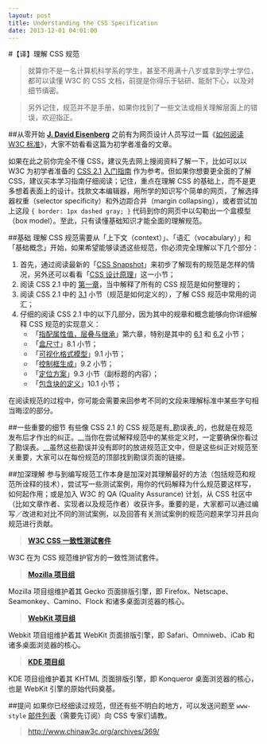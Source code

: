 ```yaml
---
layout: post
title: Understanding the CSS Specification
date: 2013-12-01 04:01:00
---
```


#【译】理解 CSS 规范

> 就算你不是一名计算机科学系的学生，甚至不用满十八岁或拿到学士学位，都可以读懂 W3C 的 CSS 文档，前提是你得乐于钻研、能耐下心，以及对细节缜密。

> 另外记住，规范并不是手册，如果你找到了一些文法或相关理解层面上的错误，欢迎指正。

##从零开始
__[J. David Eisenberg](http://catcode.com/)__ 之前有为网页设计人员写过一篇《[如何阅读 W3C 标准](http://m.alistapart.com/articles/readspec/)》，大家不妨看看这篇为初学者准备的文章。

如果在此之前你完全不懂 CSS，建议先去网上搜阅资料了解一下，比如可以以 W3C 为初学者准备的 [CSS 2.1](http://www.w3.org/TR/CSS21/) [入门指南](http://www.w3.org/TR/CSS21/intro.html) 作为参考。但如果你想要更全面的了解 CSS，建议买本学习指南仔细阅读；记住，重点在理解 CSS 的基础上，而不是更多想着表面上的设计。找款文本编辑器，用所学的知识写个简单的网页，了解选择器权重（selector specificity）和外边距合并（margin collapsing），或者尝试加上这段 ``{ border: 1px dashed gray; }`` 代码到你的网页中以勾勒出一个盒模型（box model）。至此，只有读懂基础知识才能全面的理解规范。

##基础
理解 CSS 规范需要从「上下文（context）」、「语汇（vocabulary）」和「基础概念」开始，如果希望能够读透这些规范，你必须完全理解以下几个部分：

1. 首先，通过阅读最新的「[CSS Snapshot](http://www.w3.org/TR/CSS/)」来初步了解现有的规范是怎样的情况，另外还可以看看「[CSS 设计原理](http://www.w3.org/TR/CSS21/intro.html#design-principles)」这一小节；
2. 阅读 CSS 2.1 中的 [第一章](http://www.w3.org/TR/CSS21/about.html)，当中解释了所有的 CSS 规范是如何整理的；
3. 阅读 CSS 2.1 中的 [3.1](http://www.w3.org/TR/CSS21/conform.html#defs) 小节（规范是如何定义的），了解 CSS 规范中常用的词汇；
4. 仔细的阅读 CSS 2.1 中的以下几部分，因为其中的规章和概念能够向你详细解释 CSS 规范的实现意义：
    * 「[指配属性值，层叠与继承](http://www.w3.org/TR/CSS21/cascade.html)」第六章，特别是其中的 [6.1](http://www.w3.org/TR/CSS21/cascade.html#value-stages) 和 [6.2](http://www.w3.org/TR/CSS21/cascade.html#inheritance) 小节；
    * 「[盒尺寸](http://www.w3.org/TR/CSS21/box.html#box-dimensions)」8.1 小节；
    * 「[可视化格式模型](http://www.w3.org/TR/CSS21/visuren.html#visual-model-intro)」9.1 小节；
    * 「[控制框生成](http://www.w3.org/TR/CSS21/visuren.html#box-gen)」9.2 小节；
    * 「[定位方案](http://www.w3.org/TR/CSS21/visuren.html#positioning-scheme)」9.3 小节（副标题的内容）；
    * 「[包含块的定义](http://www.w3.org/TR/CSS21/visudet.html#containing-block-details)」10.1 小节；

在阅读规范的过程中，你可能会需要来回参考不同的文段来理解标准中某些字句相当晦涩的部分。

##一些重要的细节
有些像 CSS 2.1 的 CSS 规范是有_勘误表_的，也就是在规范发布后才作出的纠正。__当你在尝试解释规范中的某些定义时，一定要确保你看过了勘误表。__虽然这些勘误并没有即时的放进规范正文中，但是这些纠正对规范至关重要，大家可以在每份规范的顶部找到勘误页面的链接。

##加深理解
参与到编写规范工作本身是加深对其理解最好的方法（包括规范和规范所诠释的技术），尝试写一些测试案例，用你的代码解释为什么规范要这样写，如何起作用；或是加入 W3C 的 QA (Quality Assurance) 计划，从 CSS 社区中（比如文章作者、实现者以及规范作者）收获许多。重要的是，大家都可以通过编写／改进和对比不同的测试案例，以及回答有关测试案例的规范问题来学习并且向规范进行贡献。

> [__W3C CSS 一致性测试套件__](http://www.w3.org/Style/CSS/Test/)

W3C 在为 CSS 规范维护官方的一致性测试套件。

> [__Mozilla 项目组__](http://www.mozilla.org/)

Mozilla 项目组维护着其 Gecko 页面排版引擎，即 Firefox、Netscape、Seamonkey、Camino、Flock 和诸多桌面浏览器的核心。

> [__WebKit 项目组__](http://www.webkit.org/)

Webkit 项目组维护着其 WebKit 页面排版引擎，即 Safari、Omniweb、iCab 和诸多桌面浏览器的核心。

> [__KDE 项目组__](http://www.konqueror.org/investigatebug/)

KDE 项目组维护着其 KHTML 页面排版引擎，即 Konqueror 桌面浏览器的核心，也是 WebKit 引擎的原始代码奠基。

##提问
如果你已经细读过规范，但还有些不明白的地方，可以发送问题至 ``www-style`` [邮件列表](http://lists.w3.org/Archives/Public/www-style/)（需要先订阅）向 CSS 专家们请教。

> <a href="http://www.chinaw3c.org/archives/369/">http://www.chinaw3c.org/archives/369/</a>

